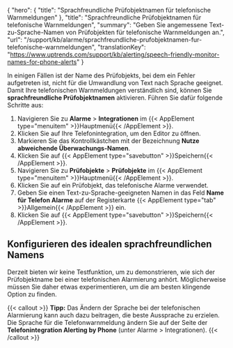{
  "hero": {
    "title": "Sprachfreundliche Prüfobjektnamen für telefonische Warnmeldungen"
  },
  "title": "Sprachfreundliche Prüfobjektnamen für telefonische Warnmeldungen",
  "summary": "Geben Sie angemessene Text-zu-Sprache-Namen von Prüfobjekten für telefonische Warnmeldungen an.",
  "url": "/support/kb/alarme/sprachfreundliche-prufobjektnamen-fur-telefonische-warnmeldungen",
  "translationKey": "https://www.uptrends.com/support/kb/alerting/speech-friendly-monitor-names-for-phone-alerts"
}

In einigen Fällen ist der Name des Prüfobjekts, bei dem ein Fehler aufgetreten ist, nicht für die Umwandlung von Text nach Sprache geeignet. Damit Ihre telefonischen Warnmeldungen verständlich sind, können Sie **sprachfreundliche Prüfobjektnamen** aktivieren. Führen Sie dafür folgende Schritte aus:

1.  Navigieren Sie zu **Alarme** > **Integrationen** im {{< AppElement type="menuitem" >}}Hauptmenü{{< /AppElement >}}.
2.  Klicken Sie auf Ihre Telefonintegration, um den Editor zu öffnen.
3.  Markieren Sie das Kontrollkästchen mit der Bezeichnung **Nutze abweichende Überwachungs-Namen**.
4.  Klicken Sie auf {{< AppElement type="savebutton" >}}Speichern{{< /AppElement >}}.
5.  Navigieren Sie zu **Prüfobjekte** > **Prüfobjekte** im {{< AppElement type="menuitem" >}}Hauptmenü{{< /AppElement >}}.
6.  Klicken Sie auf ein Prüfobjekt, das telefonische Alarme verwendet.
7.  Geben Sie einen Text-zu-Sprache-geeigneten Namen in das Feld **Name für Telefon Alarme** auf der Registerkarte {{< AppElement type="tab" >}}Allgemein{{< /AppElement >}} ein.
8.  Klicken Sie auf {{< AppElement type="savebutton" >}}Speichern{{< /AppElement >}}.

## Konfigurieren des idealen sprachfreundlichen Namens 

Derzeit bieten wir keine Testfunktion, um zu demonstrieren, wie sich der Prüfobjektname bei einer telefonischen Alarmierung anhört. Möglicherweise müssen Sie daher etwas experimentieren, um die am besten klingende Option zu finden.

{{< callout >}}
**Tipp:** Das Ändern der Sprache bei der telefonischen Alarmierung kann auch dazu beitragen, die beste Aussprache zu erzielen. Die Sprache für die Telefonwarnmeldung ändern Sie auf der Seite der **Telefonintegration Alerting by Phone** (unter Alarme > Integrationen).
{{< /callout >}}
